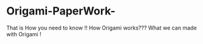 # Origami-PaperWork-
That is How you need to know !! How Origami works???  What we can made with Origami !
